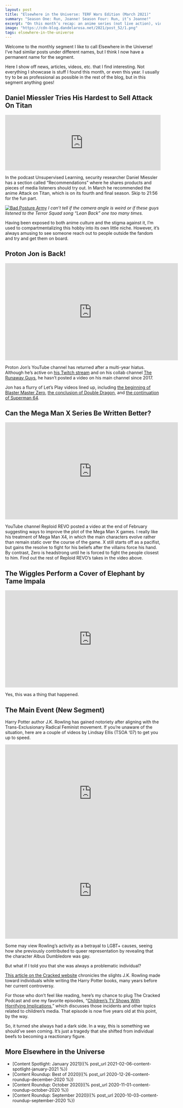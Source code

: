 ```yaml
---
layout: post
title: "Elsewhere in the Universe: TERF Wars Edition (March 2021)"
summary: "Season One: Run, Joanne! Season Four: Run, it’s Joanne!"
excerpt: "On this month’s recap: an anime series (not live action), video games (still not live action), Triple J’s Like a Version (more live than live action), and an author’s personal vendettas (too real)."
image: "https://cdn-blog.dandelarosa.net/2021/post_52/1.png"
tags: elsewhere-in-the-universe
---
```


Welcome to the monthly segment I like to call Elsewhere in the Universe! I’ve had similar posts under different names, but I think I now have a permanent name for the segment.

Here I show off news, articles, videos, etc. that I find interesting. Not everything I showcase is stuff I found this month, or even this year. I usually try to be as professional as possible in the rest of the blog, but in this segment anything goes!

## Daniel Miessler Tries His Hardest to Sell Attack On Titan

<iframe src="https://omny.fm/shows/unsupervised-learning/news-analysis-no-270/embed?style=cover" frameborder="0" width="100%" height="180"></iframe>

In the podcast Unsupervised Learning, security researcher Daniel Miessler has a section called “Recommendations” where he shares products and pieces of media listeners should try out. In March he recommended the anime Attack on Titan, which is on its fourth and final season. Skip to 21:56 for the fun part.

[![Bad Posture Army](https://cdn-blog.dandelarosa.net/2021/post_52/1.png)](https://www.youtube.com/watch?v=HzSpueiBBHs)
*I can’t tell if the camera angle is weird or if these guys listened to the Terror Squad song “Lean Back” one too many times.*

Having been exposed to both anime culture and the stigma against it, I’m used to compartmentalizing this hobby into its own little niche. However, it’s always amusing to see someone reach out to people outside the fandom and try and get them on board.

## Proton Jon is Back!

<iframe width="560" height="315" src="https://www.youtube-nocookie.com/embed/DJkabwJHeuw" title="YouTube video player" frameborder="0" allow="accelerometer; autoplay; clipboard-write; encrypted-media; gyroscope; picture-in-picture" allowfullscreen></iframe>

Proton Jon’s YouTube channel has returned after a multi-year hiatus. Although he’s active on [his Twitch stream](https://www.twitch.tv/protonjon) and on his collab channel [The Runaway Guys](https://www.youtube.com/channel/UCS2EY3XJCvXi5QGTN6mxUtA), he hasn’t posted a video on his main channel since 2017.

Jon has a flurry of Let’s Play videos lined up, including [the beginning of Blaster Master Zero](https://www.youtube.com/watch?v=dS6E4eGwNwk), [the conclusion of Double Dragon](https://www.youtube.com/watch?v=OXRQQbc4Uqo), and [the continuation of Superman 64](https://www.youtube.com/watch?v=QpuHDV6SojU).

## Can the Mega Man X Series Be Written Better?

<iframe width="560" height="315" src="https://www.youtube-nocookie.com/embed/fUBomkYfTvQ" title="YouTube video player" frameborder="0" allow="accelerometer; autoplay; clipboard-write; encrypted-media; gyroscope; picture-in-picture" allowfullscreen></iframe>

YouTube channel Reploid REVO posted a video at the end of February suggesting ways to improve the plot of the Mega Man X games. I really like his treatment of Mega Man X4, in which the main characters evolve rather than remain static over the course of the game. X still starts off as a pacifist, but gains the resolve to fight for his beliefs after the villains force his hand. By contrast, Zero is headstrong until he is forced to fight the people closest to him. Find out the rest of Reploid REVO’s takes in the video above.

## The Wiggles Perform a Cover of Elephant by Tame Impala

<iframe width="560" height="315" src="https://www.youtube-nocookie.com/embed/a13WnqsRc5g" title="YouTube video player" frameborder="0" allow="accelerometer; autoplay; clipboard-write; encrypted-media; gyroscope; picture-in-picture" allowfullscreen></iframe>

Yes, this was a thing that happened.

## The Main Event (New Segment)

Harry Potter author J.K. Rowling has gained notoriety after aligning with the Trans-Exclusionary Radical Feminist movement. If you’re unaware of the situation, here are a couple of videos by Lindsay Ellis (TSOA ‘07) to get you up to speed.

<iframe width="560" height="315" src="https://www.youtube-nocookie.com/embed/NViZYL-U8s0" title="YouTube video player" frameborder="0" allow="accelerometer; autoplay; clipboard-write; encrypted-media; gyroscope; picture-in-picture" allowfullscreen></iframe>

<iframe width="560" height="315" src="https://www.youtube-nocookie.com/embed/cHTMidTLO60" title="YouTube video player" frameborder="0" allow="accelerometer; autoplay; clipboard-write; encrypted-media; gyroscope; picture-in-picture" allowfullscreen></iframe>

Some may view Rowling’s activity as a betrayal to LGBT+ causes, seeing how she previously contributed to queer representation by revealing that the character Albus Dumbledore was gay.

But what if I told you that she was always a problematic individual?

[This article on the Cracked website](https://www.cracked.com/article_23660_6-cruel-ways-artists-got-back-at-people-with-their-art.html) chronicles the slights J.K. Rowling made toward individuals while writing the Harry Potter books, many years before her current controversy.

For those who don’t feel like reading, here’s my chance to plug The Cracked Podcast and one my favorite episodes, “[Children’s TV Shows With Horrifying Implications](https://www.cracked.com/podcast/childrens-tv-shows-with-horrifying-implications/),” which discusses those incidents and other topics related to children’s media. That episode is now five years old at this point, by the way.

So, it turned she always had a dark side. In a way, this is something we should’ve seen coming. It’s just a tragedy that she shifted from individual beefs to becoming a reactionary figure.

## More Elsewhere in the Universe

- [Content Spotlight: January 2021]({% post_url 2021-02-06-content-spotlight-january-2021 %})
- [Content Roundup: Best of 2020]({% post_url 2020-12-26-content-roundup-december-2020 %})
- [Content Roundup: October 2020]({% post_url 2020-11-01-content-roundup-october-2020 %})
- [Content Roundup: September 2020]({% post_url 2020-10-03-content-roundup-september-2020 %})
